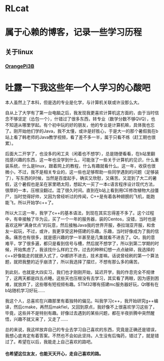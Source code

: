 # RLcat

# 属于心赖的博客，记录一些学习历程

## 关于linux  

### [OrangePi3B](./doc/orangepi3b.md)  


# 吐露一下我这些年一个人学习的心酸吧

本人虽然上了本科，但是选的专业是化学，与计算机关联或许没那么大。  

自从上了大学有了第一台电脑之后，我发现我更喜欢计算机这方面的，由于当时信念不够坚定（怂包一个），什错过了很多东西，转专业（数学分数不够QVQ），也不知道从哪里学起。有个初中玩的好的朋友，他的专业是计算机嘛，具体我也忘了。刚开始他们学的Java，我不太懂，或许是好胜心，于是大一的那个暑假我在b站上看了韩老师的Java教学视频，看了差不多一半，属于只看不练（赶工期也很累）。  

后面大二开学了，也没多的闲工夫（闲着也不想学），总是随便看看，在b站里翻找感兴趣的东西，这一年也没学到什么，可能涨了一些关于计算机的见识，什么重装系统，什么是linux，跟着网上的教程，什么有趣就看什么。这一年，收获也很微小，不过，我不是相关专业的，这一些也足够帮助一些同学遇到的问题（足够装了），写东西的时候，当然是百度起手，确实又欣慰，又痛苦。又混到了大二的暑假，这个暑假也是呆在家里晒太阳，想起大一买了一本c语言程序设计现代方法，很厚的一本，压根没翻过。混了很久时间。直到在b站上看到用CE修改植物大战僵尸，当时觉得好帅，又因为曾经听过的传闻，C++是有着各种翅膀的飞机，能跑能飞，所以开始学c++了。  

所以大三这一年，我学了c++的基本语法，到现在其实忘得差不多了。这个过程中，有幸接触了华为云，买了一个一年的服务器，装的Centos，没错，当时也是喜欢这种“满身优点”的玩意，然后接触Java我的世界开服，泰拉瑞亚开服，和舍友一起玩，不过，或许，我更享受这种搭建的乐趣。乐趣，当时好像成为了我的信条。痛苦也有很多，就是感兴趣的学一半甚至是几集就看不进去了。Qt，我的意难平，学了很多遍，都只是看到信号与槽，然后就不想学了，所以到第二学期的时候，开始焦虑了，我该找什么样的工作，过去的种种幻想一点点破碎，我选择的c++好像能走的就嵌入式了，Qt都挤不进去，技术差嘛。话说曾经刷的第一个算法题，就把我整的近乎崩溃了，所以我选择了摆烂，不想有那么多的痛苦。  

到此刻，也就是大四实习，我们也才刚刚开始，延迟开学，我的作息完全不规律了，这两天都是四五点睡。这些天也压根没有去学习，其实看了两眼，因为感到困难，就放弃了，这些哪有短视频有趣。STM32哪有搭建mc服务器好玩，Qt哪有在b站随机学习好玩……

我这个人，总喜欢在兴趣那里有着独特的偏见。叫我学习c++，我开始研究g++编译，然后cmake，再然后makfiel，又回到原点，我好像不上很喜欢学习这些了，毕竟，这些并不是特别有趣。好像过去遇到的某些问题，都在半夜折腾中突然醒悟，兴趣不就又来了，又走了……  

总的来说，我这样放弃自己的专业去学习自己喜欢的东西，究竟是正确还是错误，我想心底肯定有着答案。不然也不会如此坚持。人生没有后悔药，错过了，就是错过了。希望在以后，我能走上自己喜欢的路吧。
#### 也希望这位友友，也能天天开心，走自己喜欢的路。